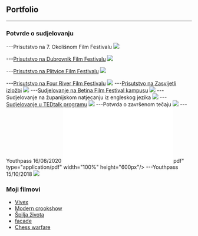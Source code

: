 ## Portfolio

---

### Potvrde o sudjelovanju

---Prisutstvo na 7. Okolišnom Film Festivalu
<img src="images/7.okolisni filmski festival.jpeg?raw=true"/>


---[Prisutstvo na Dubrovnik Film Festivalu](https://www.zagorje.com/clanak/vijesti/kratkometrazni-film-moderna-kuharica-dorje-cug-i-dee-vitas-iz-sudigo-a-plasirao-se-na-dubr)
<img src="images/DUFF kugarica.jpg?raw=true"/>


---[Prisutstvo na Plitvice Film Festivalu](https://www.facebook.com/watch/?v=509903089794936)
<img src="images/Plitvice film festival.jpg?raw=true"/>

---[Prisutstvo na Four River Film Festivalu](https://frff.com.hr/extfiles/catalogues/ct2019.pdf)
<img src="images/frff.jpg?raw=true"/>
---[Prisutstvo na Zasvijetli izložbi](https://nizagorjemalo.hr/luc/sudigo-zasvijetlio-u-zagrebu-u-zizi-drustvenih-promjena/)
<img src="images/Zasvijetli.jpg?raw=true"/>
---[Sudjelovanje na Betina Film Festival kampusu](https://www.facebook.com/BetinaFilmFestival/photos/1162013280851315/)
<img src="images/Baff.jpg?raw=true"/>
---Sudjelovanje na županijskom natjecanju iz engleskog jezika
<img src="images/Pohvalnica iz engleskog.jpg?raw=true"/>
---[Sudjelovanje u TEDtalk programu](https://www.youtube.com/watch?v=mSFSfSh-xGE)
<img src="images/Ted talk.jpg?raw=true"/>
---Potvrda o završenom tečaju
<img src="images/certifikat.jpg?raw=true"/>
---Youthpass 16/08/2020
<embed src="images/YP Ommen.pdf?raw=true"/>pdf" type="application/pdf" width="100%" height="600px"/>
---Youthpass 15/10/2018
<img src="images/YP Zitnik.pdf?raw=true"/>


### Moji filmovi

- [Vivex](https://youtu.be/Rd9rjjJ9amo)
- [Modern crookshow](https://youtu.be/X1LhlHebvA8)
- [Špilja života](https://youtu.be/KARWocfbHIg)
- [facade](https://youtu.be/vJhwPj2xjGU)
- [Chess warfare](https://youtu.be/BknSIQ34q6o)





